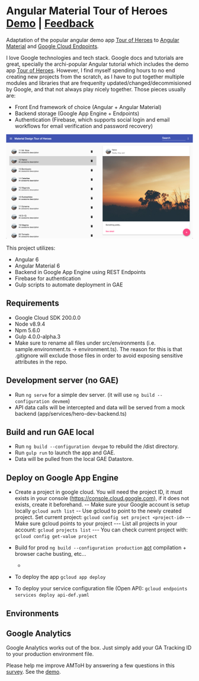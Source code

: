 
# Angular Material Tour of Heroes   [Demo](https://gae-boilerplate-203602.appspot.com) | [Feedback](https://docs.google.com/forms/d/e/1FAIpQLSfTMycGQFr6HJWNiGQRU3d9vLyEt2OX8n_gdo_kvYr7IEqZnQ/viewform)
Adaptation of the popular angular demo app [Tour of Heroes](https://angular.io/tutorial) to [Angular Material](https://material.angular.io/) and [Google Cloud Endpoints](https://cloud.google.com/endpoints/).

I love Google technologies and tech stack. Google docs and tutorials are great, specially the archi-popular Angular tutorial which includes the demo app [Tour of Heroes](https://angular.io/tutorial). However, I find myself spending hours to no end creating new projects from the scratch, as I have to put together multiple modules and libraries that are frequenlty updated/changed/decommisioned by Google, and that not always play nicely together. Those pieces usually are:
- Front End framework of choice (Angular + Angular Material)
- Backend storage (Google App Engine + Endpoints)
- Authentication (Firebase, which supports social login and email workflows for email verification and password recovery)

![Screenshot](https://raw.githubusercontent.com/Miki-AG/md-tour-of-heroes/master/static/img/screenshot2.png)

This project utilizes:
- Angular 6
- Angular Material 6
- Backend in Google App Engine using REST Endpoints
- Firebase for authentication
- Gulp scripts to automate deployment in GAE

## Requirements
- Google Cloud SDK 200.0.0
- Node v8.9.4
- Npm 5.6.0
- Gulp 4.0.0-alpha.3
- Make sure to rename all files under src/environments (i.e. sample.environment.ts -> environment.ts). The reason for this is that .gitignore will exclude those files in order to avoid exposing sensitive attributes in the repo.

## Development server (no GAE)

- Run `ng serve` for a simple dev server. (it will use `ng build --configuration devmem`)
- API data calls will be intercepted and data will be served from a mock backend (app/services/hero-dev-backend.ts)

## Build and run GAE local

- Run `ng build --configuration devgae` to rebuild the /dist directory.
- Run `gulp run` to launch the app and GAE.
- Data will be pulled from the local GAE Datastore.

## Deploy on Google App Engine
- Create a project in google cloud. You will need the project ID, it must exists in your console (https://console.cloud.google.com), if it does not exists, create it beforehand.
-- Make sure your Google account is setup locally
    `gcloud auth list`
-- Use gcloud to point to the newly created project. Set current project:
    `gcloud config set project <project-id>`
-- Make sure gcloud points to your project
    --- List all projects in your account:
    `gcloud projects list`
    --- You can check current project with:
    `gcloud config get-value project`


- Build for prod
    `ng build --configuration production` [aot](https://angular.io/guide/aot-compiler) compilation + browser cache busting, etc...



    -
- To deploy the app
    `gcloud app deploy`

- To deploy your service configuration file (Open API):
    `gcloud endpoints services deploy api-def.yaml`

## Environments


## Google Analytics
Google Analytics works out of the box. Just simply add your GA Tracking ID to your production environment file.

Please help me improve AMToH by answering a few questions in this [survey](https://docs.google.com/forms/d/e/1FAIpQLSfTMycGQFr6HJWNiGQRU3d9vLyEt2OX8n_gdo_kvYr7IEqZnQ/viewform). See the [demo](https://gae-boilerplate-203602.appspot.com).


